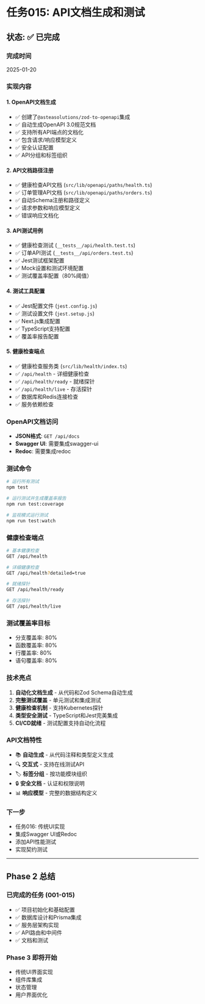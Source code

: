 # 任务015: API文档生成和测试

## 状态: ✅ 已完成

### 完成时间
2025-01-20

### 实现内容

#### 1. OpenAPI文档生成
- ✅ 创建了`@asteasolutions/zod-to-openapi`集成
- ✅ 自动生成OpenAPI 3.0规范文档
- ✅ 支持所有API端点的文档化
- ✅ 包含请求/响应模型定义
- ✅ 安全认证配置
- ✅ API分组和标签组织

#### 2. API文档路径注册
- ✅ 健康检查API文档 (`src/lib/openapi/paths/health.ts`)
- ✅ 订单管理API文档 (`src/lib/openapi/paths/orders.ts`)
- ✅ 自动Schema注册和路径定义
- ✅ 请求参数和响应模型定义
- ✅ 错误响应文档化

#### 3. API测试用例
- ✅ 健康检查测试 (`__tests__/api/health.test.ts`)
- ✅ 订单API测试 (`__tests__/api/orders.test.ts`)
- ✅ Jest测试框架配置
- ✅ Mock设置和测试环境配置
- ✅ 测试覆盖率配置（80%阈值）

#### 4. 测试工具配置
- ✅ Jest配置文件 (`jest.config.js`)
- ✅ 测试设置文件 (`jest.setup.js`)
- ✅ Next.js集成配置
- ✅ TypeScript支持配置
- ✅ 覆盖率报告配置

#### 5. 健康检查端点
- ✅ 健康检查服务类 (`src/lib/health/index.ts`)
- ✅ `/api/health` - 详细健康检查
- ✅ `/api/health/ready` - 就绪探针
- ✅ `/api/health/live` - 存活探针
- ✅ 数据库和Redis连接检查
- ✅ 服务依赖检查

### OpenAPI文档访问
- **JSON格式**: `GET /api/docs`
- **Swagger UI**: 需要集成swagger-ui
- **Redoc**: 需要集成redoc

### 测试命令
```bash
# 运行所有测试
npm test

# 运行测试并生成覆盖率报告
npm run test:coverage

# 监视模式运行测试
npm run test:watch
```

### 健康检查端点
```bash
# 基本健康检查
GET /api/health

# 详细健康检查
GET /api/health?detailed=true

# 就绪探针
GET /api/health/ready

# 存活探针
GET /api/health/live
```

### 测试覆盖率目标
- 分支覆盖率: 80%
- 函数覆盖率: 80%
- 行覆盖率: 80%
- 语句覆盖率: 80%

### 技术亮点
1. **自动化文档生成** - 从代码和Zod Schema自动生成
2. **完整测试覆盖** - 单元测试和集成测试
3. **健康检查机制** - 支持Kubernetes探针
4. **类型安全测试** - TypeScript和Jest完美集成
5. **CI/CD就绪** - 测试配置支持自动化流程

### API文档特性
- 📚 **自动生成** - 从代码注释和类型定义生成
- 🔍 **交互式** - 支持在线测试API
- 🏷️ **标签分组** - 按功能模块组织
- 🔒 **安全文档** - 认证和权限说明
- 📊 **响应模型** - 完整的数据结构定义

### 下一步
- 任务016: 传统UI实现
- 集成Swagger UI或Redoc
- 添加API性能测试
- 实现契约测试

---

## Phase 2 总结

### 已完成的任务 (001-015)
- ✅ 项目初始化和基础配置
- ✅ 数据库设计和Prisma集成
- ✅ 服务层架构实现
- ✅ API路由和中间件
- ✅ 文档和测试

### Phase 3 即将开始
- 传统UI界面实现
- 组件库集成
- 状态管理
- 用户界面优化
